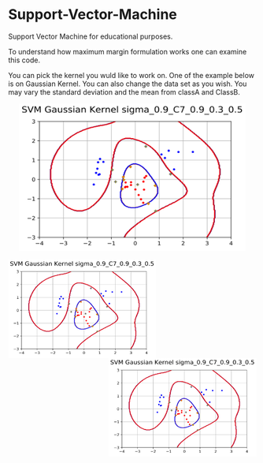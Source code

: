 # Support-Vector-Machine
Support Vector Machine for educational purposes.

To understand how maximum margin formulation works one can examine this code.

You can pick the kernel you wuld like to work on. One of the example below is on Gaussian Kernel. You can also change the data set as you wish. You may vary the standard deviation and the mean from classA and ClassB.

<p align="center">
  <img width="460" height="300" src="https://github.com/EzgiKorkmaz/Support-Vector-Machine/blob/master/C_7.png">
</p>


<img align="left" width="300" height="200" src="https://github.com/EzgiKorkmaz/Support-Vector-Machine/blob/master/C_7.png"> <img align="right" width="300" height="200" src="https://github.com/EzgiKorkmaz/Support-Vector-Machine/blob/master/C_7.png">
